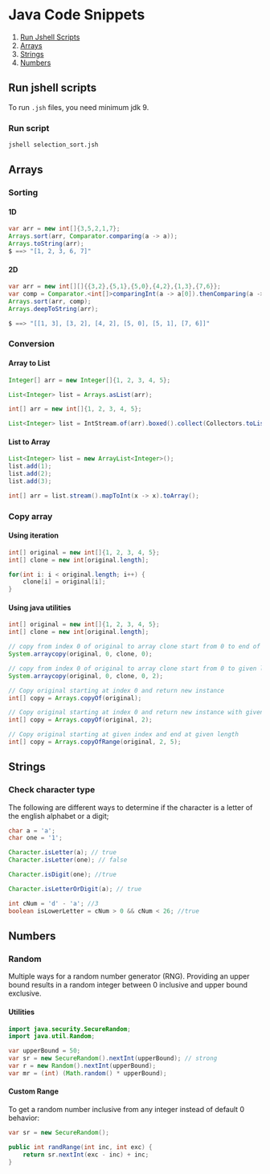 # Java Code Snippets

1. [Run Jshell Scripts](#run-jshell-scripts)
2. [Arrays](#arrays)
3. [Strings](#strings)
4. [Numbers](#numbers)

## Run jshell scripts

To run `.jsh` files, you need minimum jdk 9.

### Run script

``` sh
jshell selection_sort.jsh
```
## Arrays

### Sorting

#### 1D

``` java
var arr = new int[]{3,5,2,1,7};
Arrays.sort(arr, Comparator.comparing(a -> a));
Arrays.toString(arr);
$ ==> "[1, 2, 3, 6, 7]"
```

#### 2D

``` java
var arr = new int[][]{{3,2},{5,1},{5,0},{4,2},{1,3},{7,6}};
var comp = Comparator.<int[]>comparingInt(a -> a[0]).thenComparing(a -> a[1]);
Arrays.sort(arr, comp);
Arrays.deepToString(arr);

$ ==> "[[1, 3], [3, 2], [4, 2], [5, 0], [5, 1], [7, 6]]"
```

### Conversion

#### Array to List

``` java
Integer[] arr = new Integer[]{1, 2, 3, 4, 5};

List<Integer> list = Arrays.asList(arr);
```
``` java
int[] arr = new int[]{1, 2, 3, 4, 5};

List<Integer> list = IntStream.of(arr).boxed().collect(Collectors.toList());
```

#### List to Array

``` java
List<Integer> list = new ArrayList<Integer>();
list.add(1);
list.add(2);
list.add(3);

int[] arr = list.stream().mapToInt(x -> x).toArray();
```

### Copy array

#### Using iteration

``` java
int[] original = new int[]{1, 2, 3, 4, 5};
int[] clone = new int[original.length];

for(int i: i < original.length; i++) {
    clone[i] = original[i];
}
```

#### Using java utilities

``` java
int[] original = new int[]{1, 2, 3, 4, 5};
int[] clone = new int[original.length];

// copy from index 0 of original to array clone start from 0 to end of clone
System.arraycopy(original, 0, clone, 0);

// copy from index 0 of original to array clone start from 0 to given length of 2
System.arraycopy(original, 0, clone, 0, 2);

// Copy original starting at index 0 and return new instance
int[] copy = Arrays.copyOf(original);

// Copy original starting at index 0 and return new instance with given length
int[] copy = Arrays.copyOf(original, 2);

// Copy original starting at given index and end at given length
int[] copy = Arrays.copyOfRange(original, 2, 5);
```

## Strings

### Check character type
The following are different ways to determine if the character is a letter of the english alphabet or a digit;

``` java
char a = 'a';
char one = '1';

Character.isLetter(a); // true
Character.isLetter(one); // false

Character.isDigit(one); //true

Character.isLetterOrDigit(a); // true

int cNum = 'd' - 'a'; //3
boolean isLowerLetter = cNum > 0 && cNum < 26; //true
```

## Numbers

### Random

Multiple ways for a random number generator (RNG). Providing an upper bound results in a random integer between 0 inclusive and upper bound exclusive.

#### Utilities
``` java
import java.security.SecureRandom;
import java.util.Random;

var upperBound = 50;
var sr = new SecureRandom().nextInt(upperBound); // strong
var r = new Random().nextInt(upperBound);
var mr = (int) (Math.random() * upperBound);
```

#### Custom Range
To get a random number inclusive from any integer instead of default 0 behavior:

``` java
var sr = new SecureRandom();

public int randRange(int inc, int exc) {
    return sr.nextInt(exc - inc) + inc;
}

```
